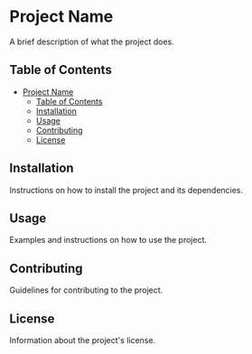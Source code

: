 # Project Name

A brief description of what the project does.

## Table of Contents

- [Project Name](#project-name)
  - [Table of Contents](#table-of-contents)
  - [Installation](#installation)
  - [Usage](#usage)
  - [Contributing](#contributing)
  - [License](#license)

## Installation

Instructions on how to install the project and its dependencies.

## Usage

Examples and instructions on how to use the project.

## Contributing

Guidelines for contributing to the project.

## License

Information about the project's license.
